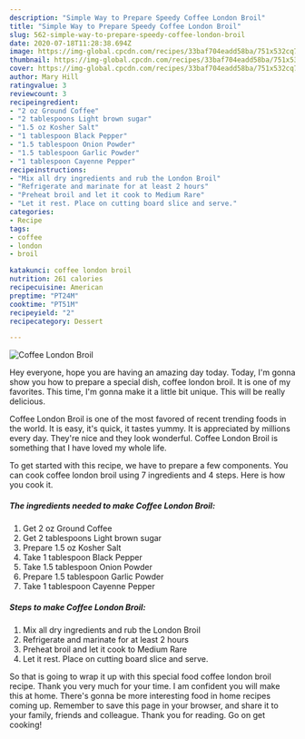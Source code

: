 ```yaml
---
description: "Simple Way to Prepare Speedy Coffee London Broil"
title: "Simple Way to Prepare Speedy Coffee London Broil"
slug: 562-simple-way-to-prepare-speedy-coffee-london-broil
date: 2020-07-18T11:28:38.694Z
image: https://img-global.cpcdn.com/recipes/33baf704eadd58ba/751x532cq70/coffee-london-broil-recipe-main-photo.jpg
thumbnail: https://img-global.cpcdn.com/recipes/33baf704eadd58ba/751x532cq70/coffee-london-broil-recipe-main-photo.jpg
cover: https://img-global.cpcdn.com/recipes/33baf704eadd58ba/751x532cq70/coffee-london-broil-recipe-main-photo.jpg
author: Mary Hill
ratingvalue: 3
reviewcount: 3
recipeingredient:
- "2 oz Ground Coffee"
- "2 tablespoons Light brown sugar"
- "1.5 oz Kosher Salt"
- "1 tablespoon Black Pepper"
- "1.5 tablespoon Onion Powder"
- "1.5 tablespoon Garlic Powder"
- "1 tablespoon Cayenne Pepper"
recipeinstructions:
- "Mix all dry ingredients and rub the London Broil"
- "Refrigerate and marinate for at least 2 hours"
- "Preheat broil and let it cook to Medium Rare"
- "Let it rest. Place on cutting board slice and serve."
categories:
- Recipe
tags:
- coffee
- london
- broil

katakunci: coffee london broil 
nutrition: 261 calories
recipecuisine: American
preptime: "PT24M"
cooktime: "PT51M"
recipeyield: "2"
recipecategory: Dessert

---
```



![Coffee London Broil](https://img-global.cpcdn.com/recipes/33baf704eadd58ba/751x532cq70/coffee-london-broil-recipe-main-photo.jpg)

Hey everyone, hope you are having an amazing day today. Today, I'm gonna show you how to prepare a special dish, coffee london broil. It is one of my favorites. This time, I'm gonna make it a little bit unique. This will be really delicious.

Coffee London Broil is one of the most favored of recent trending foods in the world. It is easy, it's quick, it tastes yummy. It is appreciated by millions every day. They're nice and they look wonderful. Coffee London Broil is something that I have loved my whole life.




To get started with this recipe, we have to prepare a few components. You can cook coffee london broil using 7 ingredients and 4 steps. Here is how you cook it.

<!--inarticleads1-->

##### The ingredients needed to make Coffee London Broil:

1. Get 2 oz Ground Coffee
1. Get 2 tablespoons Light brown sugar
1. Prepare 1.5 oz Kosher Salt
1. Take 1 tablespoon Black Pepper
1. Take 1.5 tablespoon Onion Powder
1. Prepare 1.5 tablespoon Garlic Powder
1. Take 1 tablespoon Cayenne Pepper




<!--inarticleads2-->

##### Steps to make Coffee London Broil:

1. Mix all dry ingredients and rub the London Broil
1. Refrigerate and marinate for at least 2 hours
1. Preheat broil and let it cook to Medium Rare
1. Let it rest. Place on cutting board slice and serve.




So that is going to wrap it up with this special food coffee london broil recipe. Thank you very much for your time. I am confident you will make this at home. There's gonna be more interesting food in home recipes coming up. Remember to save this page in your browser, and share it to your family, friends and colleague. Thank you for reading. Go on get cooking!
